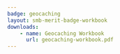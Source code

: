 ```yaml
---
badge: geocaching
layout: smb-merit-badge-workbook
downloads:
    - name: Geocaching Workbook
      url: geocaching-workbook.pdf
---
```

